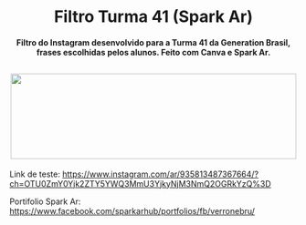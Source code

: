 <h1 align="center">Filtro Turma 41 (Spark Ar)
                                                 
<h4 align="center">Filtro do Instagram desenvolvido para a Turma 41 da Generation Brasil, frases escolhidas pelos alunos. Feito com Canva e Spark Ar. 
 
<h2 align="center">
<img src="https://media.giphy.com/media/qqhNWqknxHBvfDL0iV/giphy.gif" height="150" width="500"/>
</h2>
 
Link de teste: https://www.instagram.com/ar/935813487367664/?ch=OTU0ZmY0Yjk2ZTY5YWQ3MmU3YjkyNjM3NmQ2OGRkYzQ%3D
  
Portifolio Spark Ar: https://www.facebook.com/sparkarhub/portfolios/fb/verronebru/
